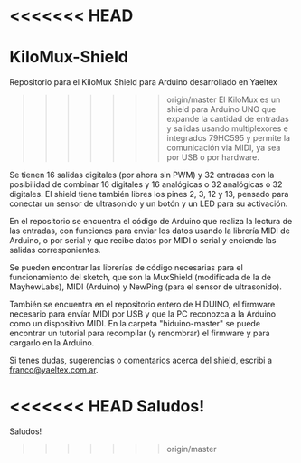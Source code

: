 <<<<<<< HEAD
=======
# KiloMux-Shield
Repositorio para el KiloMux Shield para Arduino desarrollado en Yaeltex

>>>>>>> origin/master
El KiloMux es un shield para Arduino UNO que expande la cantidad de
entradas y salidas usando multiplexores e integrados 79HC595 y permite
la comunicación via MIDI, ya sea por USB o por hardware.

Se tienen 16 salidas digitales (por ahora sin PWM) y 32 entradas con la
posibilidad de combinar 16 digitales y 16 analógicas o 32 analógicas o
32 digitales. El shield tiene también libres los pines 2, 3, 12 y 13,
pensado para conectar un sensor de ultrasonido y un botón y un LED para
su activación.

En el repositorio se encuentra el código de Arduino que realiza la
lectura de las entradas, con funciones para enviar los datos usando la
librería MIDI de Arduino, o por serial y que recibe datos por MIDI o
serial y enciende las salidas corresponientes.

Se pueden encontrar las librerías de código necesarias para el
funcionamiento del sketch, que son la MuxShield (modificada de la de
MayhewLabs), MIDI (Arduino) y NewPing (para el sensor de ultrasonido).

También se encuentra en el repositorio entero de HIDUINO, el firmware
necesario para envíar MIDI por USB y que la PC reconozca a la Arduino
como un dispositivo MIDI. En la carpeta "hiduino-master" se puede
encontrar un tutorial para recompilar (y renombrar) el firmware y para
cargarlo en la Arduino.

Si tenes dudas, sugerencias o comentarios acerca del shield, escribi a
franco@yaeltex.com.ar.

<<<<<<< HEAD
Saludos!
=======
Saludos!
>>>>>>> origin/master
